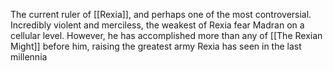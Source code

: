 The current ruler of [[Rexia]], and perhaps one of the most controversial. Incredibly violent and merciless, the weakest of Rexia fear Madran on a cellular level. However, he has accomplished more than any of [[The Rexian Might]] before him, raising the greatest army Rexia has seen in the last millennia